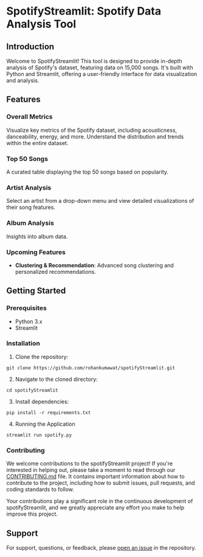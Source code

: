 # SpotifyStreamlit: Spotify Data Analysis Tool

## Introduction

Welcome to SpotifyStreamlit! This tool is designed to provide in-depth analysis of Spotify's dataset, featuring data on 15,000 songs. It's built with Python and Streamlit, offering a user-friendly interface for data visualization and analysis.

## Features

### Overall Metrics

Visualize key metrics of the Spotify dataset, including acousticness, danceability, energy, and more.
Understand the distribution and trends within the entire dataset.

### Top 50 Songs
A curated table displaying the top 50 songs based on popularity.

### Artist Analysis
Select an artist from a drop-down menu and view detailed visualizations of their song features.

### Album Analysis
Insights into album data.

### Upcoming Features

- **Clustering & Recommendation**: Advanced song clustering and personalized recommendations.

## Getting Started

### Prerequisites
- Python 3.x
- Streamlit

### Installation
1. Clone the repository:
```
git clone https://github.com/rohankumawat/spotifyStreamlit.git
```
2. Navigate to the cloned directory:
```
cd spotifyStreamlit
```
3. Install dependencies:
```
pip install -r requirements.txt
```
4. Running the Application
```
streamlit run spotify.py
```

### Contributing

We welcome contributions to the spotifyStreamlit project! If you're interested in helping out, please take a moment to read through our [CONTRIBUTING.md](https://github.com/rohankumawat/spotifyStreamlit/blob/main/docs/CONTRIBUTING.md) file. It contains important information about how to contribute to the project, including how to submit issues, pull requests, and coding standards to follow.

Your contributions play a significant role in the continuous development of spotifyStreamlit, and we greatly appreciate any effort you make to help improve this project.

## Support

For support, questions, or feedback, please [open an issue](https://github.com/rohankumawat/spotifyStreamlit/issues) in the repository.
